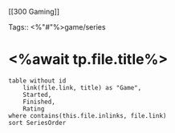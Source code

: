 [[300 Gaming]]

Tags:: <%"#"%>game/series

# <%await tp.file.title%>
```dataview
table without id
    link(file.link, title) as "Game",
    Started,
	Finished,
	Rating
where contains(this.file.inlinks, file.link)
sort SeriesOrder
```